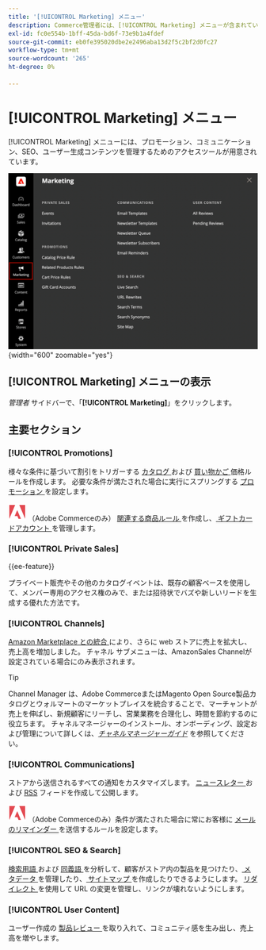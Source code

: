 ```yaml
---
title: '[!UICONTROL Marketing] メニュー'
description: Commerce管理者には、[!UICONTROL Marketing] メニューが含まれています。このメニューには、プロモーション、コミュニケーション、SEO、ユーザー生成コンテンツを管理するためのアクセスツールが用意されています。
exl-id: fc0e554b-1bff-45da-bd6f-73e9b1a4fdef
source-git-commit: eb0fe395020dbe2e2496aba13d2f5c2bf2d0fc27
workflow-type: tm+mt
source-wordcount: '265'
ht-degree: 0%

---
```


# [!UICONTROL Marketing] メニュー

[!UICONTROL Marketing] メニューには、プロモーション、コミュニケーション、SEO、ユーザー生成コンテンツを管理するためのアクセスツールが用意されています。

![Commerce管理者 – マーケティングメニュー ](./assets/admin-menu-marketing-ee.png){width="600" zoomable="yes"}

## [!UICONTROL Marketing] メニューの表示

_管理者_ サイドバーで、「**[!UICONTROL Marketing]**」をクリックします。

## 主要セクション

### [!UICONTROL Promotions]

様々な条件に基づいて割引をトリガーする [ カタログ ](price-rules-catalog.md) および [ 買い物かご ](price-rules-cart.md) 価格ルールを作成します。 必要な条件が満たされた場合に実行にスプリングする [ プロモーション ](introduction.md#promotions) を設定します。

![Adobe Commerce](../assets/adobe-logo.svg) （Adobe Commerceのみ） [ 関連する商品ルール ](product-related-rules.md) を作成し、[ ギフトカードアカウント ](../stores-purchase/product-gift-card-accounts.md) を管理します。

### [!UICONTROL Private Sales]

{{ee-feature}}

プライベート販売やその他のカタログイベントは、既存の顧客ベースを使用して、メンバー専用のアクセス権のみで、または招待状でバズや新しいリードを生成する優れた方法です。

### [!UICONTROL Channels]

[Amazon Marketplace との統合 ](https://experienceleague.adobe.com/docs/commerce-channels/amazon/overview.html?lang=ja) により、さらに web ストアに売上を拡大し、売上高を増加しました。 チャネル サブメニューは、AmazonSales Channelが設定されている場合にのみ表示されます。

>[!TIP]
>
>Channel Manager は、Adobe CommerceまたはMagento Open Source製品カタログとウォルマートのマーケットプレイスを統合することで、マーチャントが売上を伸ばし、新規顧客にリーチし、営業業務を合理化し、時間を節約するのに役立ちます。 チャネルマネージャーのインストール、オンボーディング、設定および管理について詳しくは、[_チャネルマネージャーガイド_](https://experienceleague.adobe.com/docs/commerce-channels/channel-manager/intro-to-channel-manager/overview.html?lang=ja) を参照してください。

### [!UICONTROL Communications]

ストアから送信されるすべての通知をカスタマイズします。 [ ニュースレター ](newsletters.md) および [RSS](social-rss.md#rss-feeds) フィードを作成して公開します。

![Adobe Commerce](../assets/adobe-logo.svg) （Adobe Commerceのみ）条件が満たされた場合に常にお客様に [ メールのリマインダー ](email-reminder-rules.md) を送信するルールを設定します。

### [!UICONTROL SEO & Search]

[ 検索用語 ](../catalog/search-terms.md) および [ 同義語 ](../catalog/search-terms.md#search-synonyms) を分析して、顧客がストア内の製品を見つけたり、[ メタデータ ](meta-data.md) を管理したり、[ サイトマップ ](sitemap-xml.md) を作成したりできるようにします。 [ リダイレクト ](url-rewrite.md) を使用して URL の変更を管理し、リンクが壊れないようにします。

### [!UICONTROL User Content]

ユーザー作成の [ 製品レビュー ](product-reviews.md) を取り入れて、コミュニティ感を生み出し、売上高を増やします。
